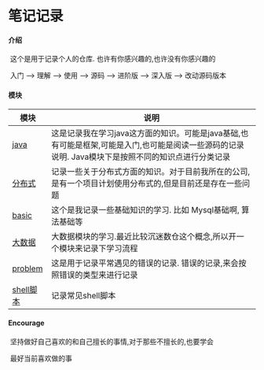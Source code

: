 # 				笔记记录


####    介绍

​			这个是用于记录个人的仓库.  也许有你感兴趣的,也许没有你感兴趣的

​			入门 --> 理解 --> 使用 --> 源码 --> 进阶版 --> 深入版 --> 改动源码版本

####      模块

| 模块                           | 说明                                                         |
| ------------------------------ | ------------------------------------------------------------ |
| [java](./java/ReadMe.md)       | 这是记录我在学习java这方面的知识。可能是java基础,也有可能是框架,可能是入门,也可能是阅读一些源码的记录说明.  Java模块下是按照不同的知识点进行分类记录 |
| [分布式](./dcs/ReadMe.md)      | 记录一些关于分布式方面的知识。对于目前我所在的公司,是有一个项目计划使用分布式的,但是目前还是存在一些问题 |
| [basic](./basic/ReadMe.md)     | 这个是我记录一些基础知识的学习. 比如 Mysql基础啊, 算法基础等 |
| [大数据](./big_data/README.md) | 大数据模块的学习.最近比较沉迷数仓这个概念,所以开一个模块来记录下学习流程 |
| [problem](./problem/ReadMe.md) | 这是用于记录平常遇见的错误的记录. 错误的记录,来会按照错误的类型来进行记录 |
| [shell脚本](./shell/ReadMe.md) | 记录常见shell脚本                                            |

####  Encourage

​    坚持做好自己喜欢的和自己擅长的事情,对于那些不擅长的,也要学会

​    最好当前喜欢做的事